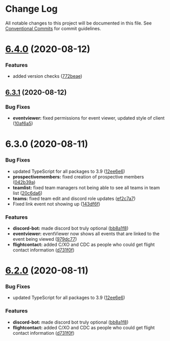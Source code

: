 # Change Log

All notable changes to this project will be documented in this file.
See [Conventional Commits](https://conventionalcommits.org) for commit guidelines.

# [6.4.0](http://github.com//cap-md089/capunit-com-v6/compare/capunit-com-server@6.3.1...capunit-com-server@6.4.0) (2020-08-12)


### Features

* added version checks ([772beae](http://github.com//cap-md089/capunit-com-v6/commit/772beae1ad923db663dfd02c72ddc60f1cc19600))





## [6.3.1](http://github.com//cap-md089/capunit-com-v6/compare/capunit-com-server@6.3.0...capunit-com-server@6.3.1) (2020-08-12)


### Bug Fixes

* **eventviewer:** fixed permissions for event viewer, updated style of client ([10af6a5](http://github.com//cap-md089/capunit-com-v6/commit/10af6a5d40800542747943a292419231e4195888))





# 6.3.0 (2020-08-11)


### Bug Fixes

* updated TypeScript for all packages to 3.9 ([12ee6e6](http://github.com//cap-md089/capunit-com-v6/commit/12ee6e67d9669d73d849791cf22637357dd4ae30))
* **prospectivemembers:** fixed creation of prospective members ([042b39a](http://github.com//cap-md089/capunit-com-v6/commit/042b39af12ad8022ec391c0e8562a83d5211f53b))
* **teamlist:** fixed team managers not being able to see all teams in team list ([20c6da6](http://github.com//cap-md089/capunit-com-v6/commit/20c6da60277942133f6ea4e52d6f25b6966ce5a0))
* **teams:** fixed team edit and discord role updates ([ef2c7a7](http://github.com//cap-md089/capunit-com-v6/commit/ef2c7a78ddb3d9b8155218eb9540fbdd820e240c))
* Fixed link event not showing up ([143df6f](http://github.com//cap-md089/capunit-com-v6/commit/143df6f6daaf7975fff3e58c68c888a226d8b31a))


### Features

* **discord-bot:** made discord bot truly optional ([bb8a1f8](http://github.com//cap-md089/capunit-com-v6/commit/bb8a1f8e6a5d5b1156141fc1ac5925711fe94bcd))
* **eventviewer:** eventViewer now shows all events that are linked to the event being viewed ([979dc77](http://github.com//cap-md089/capunit-com-v6/commit/979dc771ed2b4ce4c652536ea589c0c1de64d3ac))
* **flightcontact:** added C/XO and CDC as people who could get flight contact information ([d731f0f](http://github.com//cap-md089/capunit-com-v6/commit/d731f0f03dcf59fc280445281eabae5174fef8e1))





# [6.2.0](http://github.com//cap-md089/capunit-com-v6/compare/capunit-com-server@6.1.0...capunit-com-server@6.2.0) (2020-08-11)


### Bug Fixes

* updated TypeScript for all packages to 3.9 ([12ee6e6](http://github.com//cap-md089/capunit-com-v6/commit/12ee6e67d9669d73d849791cf22637357dd4ae30))


### Features

* **discord-bot:** made discord bot truly optional ([bb8a1f8](http://github.com//cap-md089/capunit-com-v6/commit/bb8a1f8e6a5d5b1156141fc1ac5925711fe94bcd))
* **flightcontact:** added C/XO and CDC as people who could get flight contact information ([d731f0f](http://github.com//cap-md089/capunit-com-v6/commit/d731f0f03dcf59fc280445281eabae5174fef8e1))
